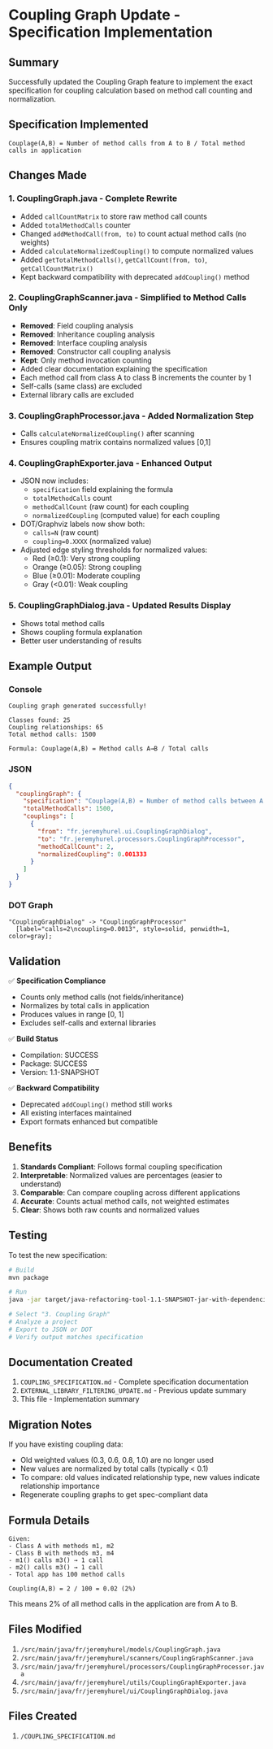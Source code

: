 # Coupling Graph Update - Specification Implementation

## Summary

Successfully updated the Coupling Graph feature to implement the exact specification for coupling calculation based on method call counting and normalization.

## Specification Implemented

```
Couplage(A,B) = Number of method calls from A to B / Total method calls in application
```

## Changes Made

### 1. **CouplingGraph.java** - Complete Rewrite
- Added `callCountMatrix` to store raw method call counts
- Added `totalMethodCalls` counter
- Changed `addMethodCall(from, to)` to count actual method calls (no weights)
- Added `calculateNormalizedCoupling()` to compute normalized values
- Added `getTotalMethodCalls()`, `getCallCount(from, to)`, `getCallCountMatrix()`
- Kept backward compatibility with deprecated `addCoupling()` method

### 2. **CouplingGraphScanner.java** - Simplified to Method Calls Only
- **Removed**: Field coupling analysis
- **Removed**: Inheritance coupling analysis  
- **Removed**: Interface coupling analysis
- **Removed**: Constructor call coupling analysis
- **Kept**: Only method invocation counting
- Added clear documentation explaining the specification
- Each method call from class A to class B increments the counter by 1
- Self-calls (same class) are excluded
- External library calls are excluded

### 3. **CouplingGraphProcessor.java** - Added Normalization Step
- Calls `calculateNormalizedCoupling()` after scanning
- Ensures coupling matrix contains normalized values [0,1]

### 4. **CouplingGraphExporter.java** - Enhanced Output
- JSON now includes:
  - `specification` field explaining the formula
  - `totalMethodCalls` count
  - `methodCallCount` (raw count) for each coupling
  - `normalizedCoupling` (computed value) for each coupling
- DOT/Graphviz labels now show both:
  - `calls=N` (raw count)
  - `coupling=0.XXXX` (normalized value)
- Adjusted edge styling thresholds for normalized values:
  - Red (≥0.1): Very strong coupling
  - Orange (≥0.05): Strong coupling
  - Blue (≥0.01): Moderate coupling
  - Gray (<0.01): Weak coupling

### 5. **CouplingGraphDialog.java** - Updated Results Display
- Shows total method calls
- Shows coupling formula explanation
- Better user understanding of results

## Example Output

### Console
```
Coupling graph generated successfully!

Classes found: 25
Coupling relationships: 65
Total method calls: 1500

Formula: Couplage(A,B) = Method calls A→B / Total calls
```

### JSON
```json
{
  "couplingGraph": {
    "specification": "Couplage(A,B) = Number of method calls between A and B / Total method calls in application",
    "totalMethodCalls": 1500,
    "couplings": [
      {
        "from": "fr.jeremyhurel.ui.CouplingGraphDialog",
        "to": "fr.jeremyhurel.processors.CouplingGraphProcessor",
        "methodCallCount": 2,
        "normalizedCoupling": 0.001333
      }
    ]
  }
}
```

### DOT Graph
```
"CouplingGraphDialog" -> "CouplingGraphProcessor" 
  [label="calls=2\ncoupling=0.0013", style=solid, penwidth=1, color=gray];
```

## Validation

✅ **Specification Compliance**
- Counts only method calls (not fields/inheritance)
- Normalizes by total calls in application
- Produces values in range [0, 1]
- Excludes self-calls and external libraries

✅ **Build Status**
- Compilation: SUCCESS
- Package: SUCCESS  
- Version: 1.1-SNAPSHOT

✅ **Backward Compatibility**
- Deprecated `addCoupling()` method still works
- All existing interfaces maintained
- Export formats enhanced but compatible

## Benefits

1. **Standards Compliant**: Follows formal coupling specification
2. **Interpretable**: Normalized values are percentages (easier to understand)
3. **Comparable**: Can compare coupling across different applications
4. **Accurate**: Counts actual method calls, not weighted estimates
5. **Clear**: Shows both raw counts and normalized values

## Testing

To test the new specification:

```bash
# Build
mvn package

# Run
java -jar target/java-refactoring-tool-1.1-SNAPSHOT-jar-with-dependencies.jar

# Select "3. Coupling Graph"
# Analyze a project
# Export to JSON or DOT
# Verify output matches specification
```

## Documentation Created

1. `COUPLING_SPECIFICATION.md` - Complete specification documentation
2. `EXTERNAL_LIBRARY_FILTERING_UPDATE.md` - Previous update summary
3. This file - Implementation summary

## Migration Notes

If you have existing coupling data:
- Old weighted values (0.3, 0.6, 0.8, 1.0) are no longer used
- New values are normalized by total calls (typically < 0.1)
- To compare: old values indicated relationship type, new values indicate relationship importance
- Regenerate coupling graphs to get spec-compliant data

## Formula Details

```
Given:
- Class A with methods m1, m2
- Class B with methods m3, m4
- m1() calls m3() → 1 call
- m2() calls m3() → 1 call
- Total app has 100 method calls

Coupling(A,B) = 2 / 100 = 0.02 (2%)
```

This means 2% of all method calls in the application are from A to B.

## Files Modified

1. `/src/main/java/fr/jeremyhurel/models/CouplingGraph.java`
2. `/src/main/java/fr/jeremyhurel/scanners/CouplingGraphScanner.java`
3. `/src/main/java/fr/jeremyhurel/processors/CouplingGraphProcessor.java`
4. `/src/main/java/fr/jeremyhurel/utils/CouplingGraphExporter.java`
5. `/src/main/java/fr/jeremyhurel/ui/CouplingGraphDialog.java`

## Files Created

1. `/COUPLING_SPECIFICATION.md`
